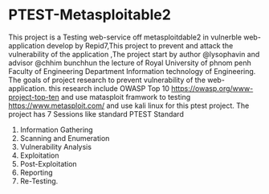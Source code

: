 # PTEST-Metasploitable2
This project is a Testing web-service off metasploitdable2 in vulnerble web-application develop by Repid7,This project to prevent and attack the vulnerability of the application 
,The project start by author @lysophavin and advisor @chhim bunchhun the lecture of Royal University of phnom penh Faculty of Engineering Department Information technology of Engineering.
The goals of project research to prevent vulnerability of the web-application. this research include OWASP Top 10 https://owasp.org/www-project-top-ten and use matasploit framwork to testing https://www.metasploit.com/ and use kali linux for this ptest project.
The project has 7 Sessions like standard PTEST Standard
1. Information Gathering
2. Scanning and Enumeration
3. Vulnerability Analysis 
4. Exploitation
5. Post-Exploitation
6. Reporting
7. Re-Testing. 



